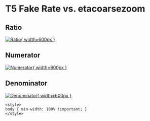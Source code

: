 # T5 Fake Rate vs. etacoarsezoom

## Ratio

[![Ratio](../mtv/var/T5_fakerate_etacoarsezoom.png){ width=600px }](../mtv/var/T5_fakerate_etacoarsezoom.pdf)

## Numerator

[![Numerator](../mtv/num/T5_fakerate_etacoarsezoom_num.png){ width=600px }](../mtv/num/T5_fakerate_etacoarsezoom_num.pdf)

## Denominator

[![Denominator](../mtv/den/T5_fakerate_etacoarsezoom_den.png){ width=600px }](../mtv/den/T5_fakerate_etacoarsezoom_den.pdf)


``` {=html}
<style>
body { min-width: 100% !important; }
</style>
```
